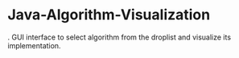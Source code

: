 # Java-Algorithm-Visualization


.
GUI interface to select algorithm from the droplist and visualize its implementation.
